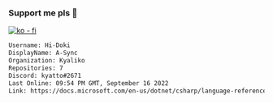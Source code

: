 ### Support me pls 🙏

[![ko - fi](https://ko-fi.com/img/githubbutton_sm.svg)](https://ko-fi.com/O5O4D6DP7)

  ```txt
  Username: Hi-Doki
  DisplayName: A-Sync
  Organization: Kyaliko
  Repositories: 7
  Discord: kyatto#2671
  Last Online: 09:54 PM GMT, September 16 2022
  Link: https://docs.microsoft.com/en-us/dotnet/csharp/language-reference/keywords/async
  ```       